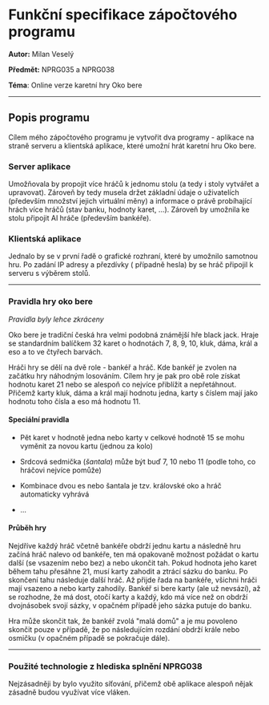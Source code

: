 # Funkční specifikace zápočtového programu

**Autor:** Milan Veselý

**Předmět:** NPRG035 a NPRG038

**Téma**: Online verze karetní hry Oko bere

---

## Popis programu

Cílem mého zápočtového programu je vytvořit dva programy - aplikace na straně serveru a klientská aplikace, které umožní
hrát karetní hru Oko bere.

### Server aplikace

Umožňovala by propojit více hráčů k jednomu stolu (a tedy i stoly vytvářet a upravovat). Zároveň by tedy musela držet
základní údaje o uživatelích (především množství jejich virtuální měny) a informace o právě probíhající hrách více
hráčů (stav banku, hodnoty karet, ...). Zároveň by umožnila ke stolu připojit AI hráče (především bankéře).

### Klientská aplikace

Jednalo by se v první řadě o grafické rozhraní, které by umožnilo samotnou hru. Po zadání IP adresy a přezdívky (
případně
hesla) by se hráč připojil k serveru s výběrem stolů.

---

### Pravidla hry oko bere

*Pravidla byly lehce zkráceny*

Oko bere je tradiční česká hra velmi podobná známější hře black jack. Hraje se standardním balíčkem 32 karet o hodnotách
7, 8, 9, 10, kluk, dáma, král a eso a to ve čtyřech barvách.

Hráči hry se dělí na dvě role - bankéř a hráč. Kde bankéř je zvolen na začátku hry náhodným losováním. Cílem hry je pak
pro obě role získat hodnotu karet 21 nebo se alespoň co nejvíce přiblížit a nepřetáhnout. Přičemž karty kluk, dáma a
král mají hodnotu jedna, karty s číslem mají jako hodnotu toho čísla a eso má hodnotu 11.

#### Speciální pravidla

* Pět karet v hodnotě jedna nebo karty v celkové hodnotě 15 se mohu vyměnit za novou kartu (jednou za kolo)

* Srdcová sedmička (*šantala*) může být buď 7, 10 nebo 11 (podle toho, co hráčovi nejvíce pomůže)

* Kombinace dvou es nebo šantala je tzv. královské oko a hráč automaticky vyhrává

* ...

#### Průběh hry

Nejdříve každý hráč včetně bankéře obdrží jednu kartu a následně hru začíná hráč nalevo od bankéře, ten má opakovaně
možnost požádat o kartu další (se vsazením nebo bez) a nebo ukončit tah. Pokud hodnota jeho karet během tahu přesáhne
21, musí karty zahodit a ztrácí sázku do banku. Po skončení tahu následuje další hráč. Až přijde řada na bankéře,
všichni hráči mají vsazeno a nebo karty zahodily. Bankéř si bere karty (ale už nevsází), až se rozhodne, že má dost,
otočí karty a každý, kdo má více než on obdrží dvojnásobek svojí sázky, v opačném případě jeho sázka putuje do banku.

Hra může skončit tak, že bankéř zvolá "malá domů" a je mu povoleno skončit pouze v případě, že po následujícím rozdání
obdrží krále nebo osmičku (v opačném případě se pokračuje dále).

---

### Použité technologie z hlediska splnění NPRG038

Nejzásadněji by bylo využito síťování, přičemž obě aplikace alespoň nějak zásadně budou využívat více vláken.
